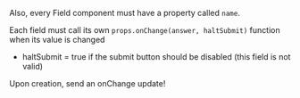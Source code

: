 Also, every Field component must have a property called `name`.

Each field must call its own `props.onChange(answer, haltSubmit)` function when its value is changed

- haltSubmit = true if the submit button should be disabled (this field is not valid)

Upon creation, send an onChange update!
